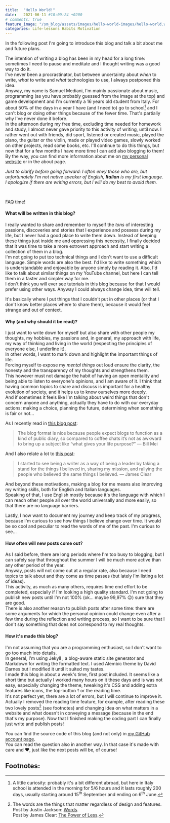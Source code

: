 ```yaml
---
title:  "Hello World!"
date:   2021-06-11 #10:09:24 +0200
# comments: true
feature_image: "/sm_blog/assets/images/hello-world-images/hello-world.webp"
categories: Life-lessons Habits Motivation
---
```


In the following post I'm going to introduce this blog and talk a bit about me and future plans.

The intention of writing a blog has been in my head for a long time: sometimes I need to pause and meditate and I thought writing was a good way to do it. <br>
I've never been a procrastinator, but between uncertainty about *when* to write, *what* to write and *what* technologies to use, I always postponed this idea. <br>
Anyway, my name is Samuel Mediani, I'm mainly passionate about music, programming (as you have probably guessed from the image at the top) and game development and I'm currently a 16 years old student from Italy.
For about 50% of the days in a year I have (and I need to) go to school[^1] and I can't blog or doing other things because of the fewer time. That's partially why I've never done it before. <br>
In the afternoon during my free time, excluding time needed for homework and study, I almost never gave priority to this activity of writing, until now. I rather went out with friends, did sport, listened or created music, played the piano, the guitar or the violin, made or played video games, slowly worked on other projects, read some books, etc. I'll continue to do this things, but now that for a few months I have more time I can add also blogging to them! <br>
By the way, you can find more information about me on <a href="https://samdev.netlify.app" target="_blank">my personal website</a><box-icon name='link-external' size='xs'></box-icon> or in the about page. <br>

*Just to clarify before going forward: I often envy those who are, but unfortunately I'm not native speaker of English, **Italian** is my first language. I apologize if there are writing errors, but I will do my best to avoid them.*

<br>

FAQ time!

#### What will be written in this blog?
I really wanted to share and remember to myself the *tons* of interesting passions, discoveries and stories that I experience and possess during my life, but I never had a good place to write them down.
Instead of keeping these things just inside me and oppressing this necessity, I finally decided that it was time to take a more extrovert approach and start writing a collection of them in a blog. <br>
I'm not going to put too technical things and I don't want to use a difficult language. Simple words are also the best. I'd like to write something which is understandable and enjoyable by anyone simply by reading it. Also, I'd like to talk about similar things on my YouTube channel, but here I can tell them in a faster and simpler way for me. <br>
I don't think you will ever see tutorials in this blog because for that I would prefer using other ways. Anyway I could always change idea, time will tell.

It's basically where I put things that I couldn't put in other places (or that I don't know better places where to share them), because it would feel strange and out of context. <br>

#### Why (and why should it be read)?
I just want to write down for myself but also share with other people my thoughts, my hobbies, my passions and, in general, my approach with life, my way of thinking and living in the world (respecting the  principles of everyone else, I underline it). <br>
In other words, I want to mark down and highlight the important things of life. <br>
Forcing myself to expose my *mental things* out loud ensure the clarity, the honesty and the transparency of my thoughts and strengthens them. <br>
This however must not damage the habit of having an open mentality and being able to listen to everyone's opinions, and I am aware of it.
I think that having common topics to share and discuss is important for a healthy evolution of society, and it helps us to know ourselves more deeply. <br>
And if sometimes it feels like I'm talking about weird things that don't concern anyone and anything, actually they have to do with our everyday actions: making a choice, planning the future, determining when something is fair or not…

As I recently read in [this blog post](https://billmei.net/blog/why-blog):

> <span class="iconify" data-icon="bx-bxs-quote-alt-left" data-inline="false"></span> The blog format is nice because people expect blogs to function as a kind of public diary, so compared to coffee chats it’s not as awkward to bring up a subject like “what gives your life purpose?” — Bill Mei

And I also relate a lot to [this post](https://jamesclear.com/scale):
> <span class="iconify" data-icon="bx-bxs-quote-alt-left" data-inline="false"></span> I started to see being a writer as a way of being a leader by taking a stand for the things I believed in, sharing my mission, and rallying the people who believed the same things I believed. — James Clear

And beyond these motivations, making a blog for me means also improving my writing skills, both for English and Italian languages. <br>
Speaking of that, I use English mostly because it's the language with which I can reach other people all over the world universally and more easily, so that there are no language barriers.

Lastly, I now want to document my journey and keep track of my progress, because I'm curious to see how things I believe change over time. It would be so cool and peculiar to read the words of me of the past. I'm curious to see…

#### How often will new posts come out?
As I said before, there are long periods where I'm too busy to blogging, but I can safely say that throughout the summer I will be much more active than any other period of the year. <br>
Anyway, posts will not come out at a regular rate, also because I need topics to talk about and they come as time passes (but lately I'm listing a lot of ideas). <br>
This activity, as much as many others, requires time end effort to be completed, especially if I'm looking a high quality standard.
I'm not going to publish new posts until I'm not 100% (ok... maybe 99,97% 😉) sure that they are good. <br>
There is also another reason to publish posts after some time: there are some arguments for which the personal opinion could change even after a few time during the reflection and writing process, so I want to be sure that I don't say something that does not correspond to my real thoughts.

#### How it's made this blog?
I'm not assuming that you are a programming enthusiast, so I don't want to go too much into details. <br>
In general, I'm using Jekyll <span class="iconify" data-icon="cib:jekyll" data-inline="false"></span>, a blog-aware static site generator and Markdown <span class="iconify" data-icon="cib:markdown" data-inline="false"></span> for writing the formatted text.
I used Alembic theme by David Darnes but I modified it until it suited my tastes. <br>
I made this blog in about a week's time, first post included. It seems like a short time but actually I worked many hours on it these days and is was not easy, especially changing the theme, tweaking it's CSS and adding extra features like icons, the top-button ⤒ or the reading time. <br>
It's not perfect yet, there are a lot of errors, but I will continue to improve it. <br>
Actually I removed the reading time feature, for example, after reading these two lovely posts[^2] (see footnotes) and changing idea on what matters in a website and what doesn't in conveying a message (because in the end that's my purpose).
Now that I finished making the coding part I can finally just write and publish posts!

You can find the source code of this blog (and not only) in <a href="https://github.com/SamMed05" target="_blank">my GitHub account page</a><box-icon name='link-external' size='xs'></box-icon>. <br>
You can read the question also in another way. In that case it's made with care and ❤, just like the next posts will be, of course!

## <span class="iconify" data-icon="bx-bx-bookmark-alt" data-inline="true"></span> Footnotes:
[^1]: A little curiosity: probably it's a bit different abroad, but here in Italy school is attended in the morning for 5/6 hours and it lasts roughly 200 days, usually starting around 15<sup>th</sup> September and ending on 6<sup>th</sup> June.
[^2]: The words are the things that matter regardless of design and features. <br> Post by Justin Jackson: [Words](https://justinjackson.ca/words.html). <br> Post by James Clear: [The Power of Less](https://jamesclear.com/eliminate).
